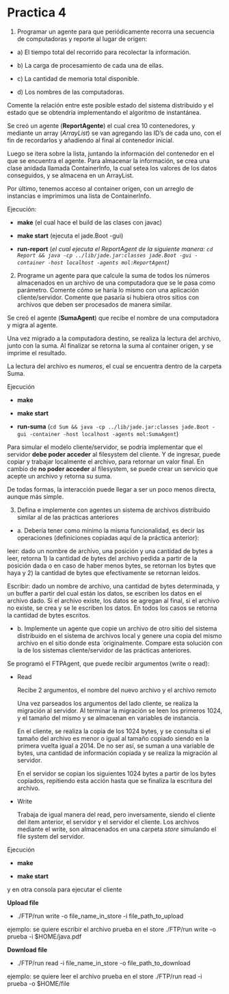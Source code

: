 # Practica 4

  

1. Programar un agente para que periódicamente recorra una secuencia de computadoras y reporte al lugar de origen:

- a) El tiempo total del recorrido para recolectar la información.

- b) La carga de procesamiento de cada una de ellas.

- c) La cantidad de memoria total disponible.

- d) Los nombres de las computadoras.

Comente la relación entre este posible estado del sistema distribuido y el estado que se obtendría implementando el algoritmo de instantánea.

Se creó un agente (**ReportAgente**) el cual crea 10 contenedores, y mediante un array (*ArrayList<String>*) se van agregando las ID’s de cada uno, con el fin de recordarlos y añadiendo al final al contenedor inicial.

Luego se itera sobre la lista, juntando la información del contenedor en el que se encuentra el agente. Para almacenar la información, se crea una clase anidada llamada ContainerInfo, la cual setea los valores de los datos conseguidos, y se almacena en un ArrayList.

Por último, tenemos acceso al container origen, con un arreglo de instancias e imprimimos una lista de ContainerInfo.

Ejecución:

- **make** (el cual hace el build de las clases con javac)

- **make start** (ejecuta el jade.Boot -gui)

- **run-report** (*el cual ejecuta el ReportAgent de la siguiente manera:
`cd Report && java -cp ../lib/jade.jar:classes jade.Boot -gui -container -host localhost -agents mol:ReportAgent`)*

  
  
  
2. Programe un agente para que calcule la suma de todos los números almacenados en un archivo de una computadora que se le pasa como parámetro. Comente cómo se haría lo mismo con una aplicación cliente/servidor. Comente que pasaría si hubiera otros sitios con archivos que deben ser procesados de manera similar.

  

Se creó el agente (**SumaAgent**) que recibe el nombre de una computadora y migra al agente.

Una vez migrado a la computadora destino, se realiza la lectura del archivo, junto con la suma. Al finalizar se retorna la suma al container origen, y se imprime el resultado.

La lectura del archivo es *numeros*, el cual se encuentra dentro de la carpeta Suma.

Ejecución

 - **make**
   
  - **make start**
   
   - **run-suma** (`cd Sum && java -cp ../lib/jade.jar:classes jade.Boot -gui -container -host localhost -agents mol:SumaAgent`)

  

Para simular el modelo cliente/servidor, se podría implementar que el servidor **debe poder acceder** al filesystem del cliente. Y de ingresar, puede copiar y trabajar localmente el archivo, para retornar un valor final.
En cambio de **no poder acceder** al filesystem, se puede crear un servicio que acepte un archivo y retorna su suma.

De todas formas, la interacción puede llegar a ser un poco menos directa, aunque más simple.

3. Defina e implemente con agentes un sistema de archivos distribuido similar al de las prácticas anteriores

- a. Debería tener como mínimo la misma funcionalidad, es decir las operaciones (definiciones copiadas aquí de la práctica anterior):

leer: dado un nombre de archivo, una posición y una cantidad de bytes a leer, retorna 1) la cantidad de bytes del archivo pedida a partir de la posición dada o en caso de haber menos bytes, se retornan los bytes que haya y 2) la cantidad de bytes que efectivamente se retornan leídos.

  
Escribir: dado un nombre de archivo, una cantidad de bytes determinada, y un buffer a partir del cual están los datos, se escriben los datos en el archivo dado. Si el archivo existe, los datos se agregan al final, si el archivo no existe, se crea y se le escriben los datos. En todos los casos se retorna la cantidad de bytes escritos.

  

- b. Implemente un agente que copie un archivo de otro sitio del sistema distribuido en el sistema de archivos local y genere una copia del mismo archivo en el sitio donde esta ́ originalmente. Compare esta solución con la de los sistemas cliente/servidor de las prácticas anteriores.

Se programó el FTPAgent, que puede recibir argumentos (write o read):

- Read

	Recibe 2 argumentos, el nombre del nuevo archivo y el archivo remoto

	Una vez parseados los argumentos del lado cliente, se realiza la migración al servidor. Al terminar la migración se leen los primeros 1024, y el tamaño del mismo y se almacenan en variables de instancia.

	En el cliente, se realiza la copia de los 1024 bytes, y se consulta si el tamaño del archivo es menor o igual al tamaño copiado siendo en la primera vuelta igual a 2014. De no ser así, se suman a una variable de bytes, una cantidad de información copiada y se realiza la migración al servidor.

	En el servidor se copian los siguientes 1024 bytes a partir de los bytes copiados, repitiendo esta acción hasta que se finaliza la escritura del archivo.

- Write

	Trabaja de igual manera del read, pero inversamente, siendo el cliente del item anterior, el servidor y el servidor el cliente.
  Los archivos mediante el write, son almacenados en una carpeta *store* simulando el file system del servidor.


Ejecución

- **make**

- **make start**

y en otra consola para ejecutar el cliente
  
**Upload file**

- ./FTP/run write -o file_name_in_store -i file_path_to_upload

ejemplo: se quiere escribir el archivo prueba en el store ./FTP/run write -o prueba -i $HOME/java.pdf

**Download file**

- ./FTP/run read -i file_name_in_store -o file_path_to_download

ejemplo: se quiere leer el archivo prueba en el store ./FTP/run read -i prueba -o $HOME/file
